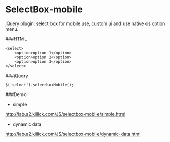 SelectBox-mobile
======

jQuery plugin: select box for mobile use, custom ui and use native os option menu.

###HTML

```
<select>
	<option>option 1</option>
	<option>option 2</option>
	<option>option 3</option>
</select>
```

###jQuery

```
$('select').selectboxMobile();
```

###Demo 

- simple

http://lab.a2.kiiiick.com/JS/selectbox-mobile/simple.html

- dynamic data

http://lab.a2.kiiiick.com/JS/selectbox-mobile/dynamic-data.html